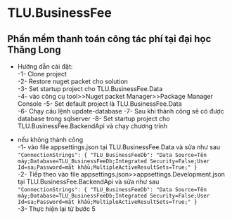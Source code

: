 # TLU.BusinessFee
## Phần mềm thanh toán công tác phí tại đại học Thăng Long
- Hướng dẫn cài đặt:  
-1- Clone project  
-2- Restore nuget packet cho solution  
-3- Set startup project cho TLU.BusinessFee.Data  
-4- vào công cụ tool>>Nuget packet Manager>>Package Manager Console
-5- Set default project là TLU.BusinessFee.Data   
-6- Chạy câu lệnh update-database
-7- Sau khi thành công sẽ có được database trong sqlserver 
-8- Set startup project cho TLU.BusinessFee.BackendApi và chạy chương trình  
* nếu không thành công  
-1- vào file appsettings.json tại TLU.BusinessFee.Data  và sửa như sau  
``"ConnectionStrings": {
    "TLU_BusinessFeeDb": "Data Source=Tên máy;Database=TLU_BusinessFeeDb;Integrated Security=False;User Id=sa;Password=mật khẩu;MultipleActiveResultSets=True;"
    }``     
-2- Tiếp theo vào file appsettings.json>>appsettings.Development.json tại TLU.BusinessFee.BackendApi  và sửa như sau  
``"ConnectionStrings": {
    "TLU_BusinessFeeDb": "Data Source=Tên máy;Database=TLU_BusinessFeeDb;Integrated Security=False;User Id=sa;Password=mật khẩu;MultipleActiveResultSets=True;"
    }``  
-3- Thực hiện lại từ bước 5
